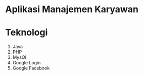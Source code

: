 # Aplikasi Manajemen Karyawan

# Teknologi
1. Java
2. PHP
3. MysQl
4. Google Login
5. Google Facebook
